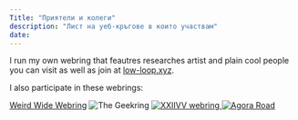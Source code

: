 ```yaml
---
Title: "Приятели и колеги"
description: "Лист на уеб-кръгове в които участвам"
date:
---
```



I run my own webring that feautres researches artist and plain cool people you can visit as well as join at [low-loop.xyz](low-loop.xyz).

I also participate in these webrings:

[Weird Wide Webring](https://weirdwidewebring.net/random.html)
<map name="badge-geekring">
       <area shape="rect" coords="4,3,13,28" href="http://geekring.net/site/NUMBER/previous" alt="Previous">
       <area shape="rect" coords="13,3,22,28" href="http://geekring.net/site/NUMBER/random" alt="Random">
       <area shape="rect" coords="76,3,84,28" href="http://geekring.net/site/NUMBER/next" alt="Next">
       <area shape="rect" coords="23,3,63,28" href="https://geekring.net/" alt="Geekring">
   </map>
  <img usemap="#badge-geekring" src="http://geekring.net/banner/geek_2.gif" alt="The Geekring">
<a href="https://webring.xxiivv.com/#your-id-here" target="_blank" rel="noopener">
    <img src="https://webring.xxiivv.com/icon.black.svg" alt="XXIIVV webring"/>
    </a>
<a href="https://agoraroad.neocities.org/"><img alt="Agora Road" src="https://forum.agoraroad.com/index.php?media/240x60-banner.3433/full"></a>


